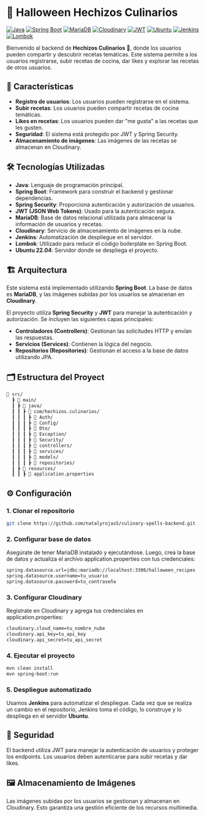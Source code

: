 # 🎃 Halloween Hechizos Culinarios

[![Java](https://img.shields.io/badge/Java-ED8B00?style=for-the-badge&logo=java&logoColor=white)](https://www.oracle.com/java/)
[![Spring Boot](https://img.shields.io/badge/Spring%20Boot-6DB33F?style=for-the-badge&logo=springboot&logoColor=white)](https://spring.io/projects/spring-boot)
[![MariaDB](https://img.shields.io/badge/MariaDB-003545?style=for-the-badge&logo=mariadb&logoColor=white)](https://mariadb.org/)
[![Cloudinary](https://img.shields.io/badge/Cloudinary-3448C5?style=for-the-badge&logo=cloudinary&logoColor=white)](https://cloudinary.com/)
[![JWT](https://img.shields.io/badge/JWT-black?style=for-the-badge&logo=JSON%20web%20tokens)](https://jwt.io/)
[![Ubuntu](https://img.shields.io/badge/Ubuntu-E95420?style=for-the-badge&logo=ubuntu&logoColor=white)](https://ubuntu.com/)
[![Jenkins](https://img.shields.io/badge/Jenkins-D24939?style=for-the-badge&logo=jenkins&logoColor=white)](https://www.jenkins.io/)
[![Lombok](https://img.shields.io/badge/Lombok-ff9a00?style=for-the-badge&logo=java&logoColor=white)](https://projectlombok.org/)

Bienvenido al backend de **Hechizos Culinarios** 🎃, donde los usuarios pueden compartir y descubrir recetas temáticas. Este sistema permite a los usuarios registrarse, subir recetas de cocina, dar likes y explorar las recetas de otros usuarios.

## 🚀 Características

- **Registro de usuarios**: Los usuarios pueden registrarse en el sistema.
- **Subir recetas**: Los usuarios pueden compartir recetas de cocina temáticas.
- **Likes en recetas**: Los usuarios pueden dar "me gusta" a las recetas que les gusten.
- **Seguridad**: El sistema está protegido por JWT y Spring Security.
- **Almacenamiento de imágenes**: Las imágenes de las recetas se almacenan en Cloudinary.

## 🛠️ Tecnologías Utilizadas

- **Java**: Lenguaje de programación principal.
- **Spring Boot**: Framework para construir el backend y gestionar dependencias.
- **Spring Security**: Proporciona autenticación y autorización de usuarios.
- **JWT (JSON Web Tokens)**: Usado para la autenticación segura.
- **MariaDB**: Base de datos relacional utilizada para almacenar la información de usuarios y recetas.
- **Cloudinary**: Servicio de almacenamiento de imágenes en la nube.
- **Jenkins**: Automatización de despliegue en el servidor.
- **Lombok**: Utilizado para reducir el código boilerplate en Spring Boot.
- **Ubuntu 22.04**: Servidor donde se despliega el proyecto.

## 🏗️ Arquitectura

Este sistema está implementado utilizando **Spring Boot**. La base de datos es **MariaDB**, y las imágenes subidas por los usuarios se almacenan en **Cloudinary**.

El proyecto utiliza **Spring Security** y **JWT** para manejar la autenticación y autorización. Se incluyen las siguientes capas principales:

- **Controladores (Controllers)**: Gestionan las solicitudes HTTP y envían las respuestas.
- **Servicios (Services)**: Contienen la lógica del negocio.
- **Repositorios (Repositories)**: Gestionan el acceso a la base de datos utilizando JPA.

## 🗂️ Estructura del Proyect

```bash
📁 src/
  ┣ 📂 main/
  ┃ ┣ 📂 java/
  ┃ ┃ ┣ 📂 com/hechizos.culinarios/
  ┃ ┃ ┃ ┣ 📂 Auth/
  ┃ ┃ ┃ ┣ 📂 Config/
  ┃ ┃ ┃ ┣ 📂 Dto/
  ┃ ┃ ┃ ┣ 📂 Exception/
  ┃ ┃ ┃ ┣ 📂 Security/
  ┃ ┃ ┃ ┣ 📂 controllers/
  ┃ ┃ ┃ ┣ 📂 services/
  ┃ ┃ ┃ ┣ 📂 models/
  ┃ ┃ ┃ ┣ 📂 repositories/
  ┃ ┣ 📂 resources/
  ┃ ┃ ┣ 📜 application.properties
```
## ⚙️ Configuración
### 1. Clonar el repositorio

```bash
git clone https://github.com/natalyrojas5/culinary-spells-backend.git
```

### 2. Configurar base de datos

Asegúrate de tener MariaDB instalado y ejecutándose. Luego, crea la base de datos y actualiza el archivo application.properties con tus credenciales:

```bash
spring.datasource.url=jdbc:mariadb://localhost:3306/halloween_recipes
spring.datasource.username=tu_usuario
spring.datasource.password=tu_contraseña
```
### 3. Configurar Cloudinary
Regístrate en Cloudinary y agrega tus credenciales en application.properties:

```bash
cloudinary.cloud_name=tu_nombre_nube
cloudinary.api_key=tu_api_key
cloudinary.api_secret=tu_api_secret
```
### 4. Ejecutar el proyecto

```bash
mvn clean install
mvn spring-boot:run
```
### 5. Despliegue automatizado
Usamos **Jenkins** para automatizar el despliegue. Cada vez que se realiza un cambio en el repositorio, Jenkins toma el código, lo construye y lo despliega en el servidor **Ubuntu**.
## 🔐 Seguridad
El backend utiliza JWT para manejar la autenticación de usuarios y proteger los endpoints. Los usuarios deben autenticarse para subir recetas y dar likes.
## 🖼️ Almacenamiento de Imágenes
Las imágenes subidas por los usuarios se gestionan y almacenan en Cloudinary. Esto garantiza una gestión eficiente de los recursos multimedia.

